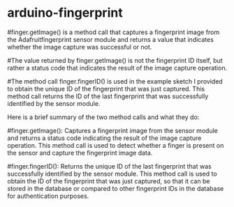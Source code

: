 # arduino-fingerprint


#finger.getImage() is a method call that captures a fingerprint image from the Adafruitfingerprint sensor module and returns a value that indicates whether the image capture was successful or not.

#The value returned by finger.getImage() is not the fingerprint ID itself, but rather a status code that indicates the result of the image capture operation.

#The method call finger.fingerID() is used in the example sketch I provided to obtain the unique ID of the fingerprint that was just captured. This method call returns the ID of the last fingerprint that was successfully identified by the sensor module.

Here is a brief summary of the two method calls and what they do:

#finger.getImage(): Captures a fingerprint image from the sensor module and returns a status code indicating the result of the image capture operation. This method call is used to detect whether a finger is present on the sensor and capture the fingerprint image data.

#finger.fingerID(): Returns the unique ID of the last fingerprint that was successfully identified by the sensor module. This method call is used to obtain the ID of the fingerprint that was just captured, so that it can be stored in the database or compared to other fingerprint IDs in the database for authentication purposes.
